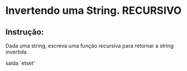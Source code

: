 # Invertendo uma String. RECURSIVO
## Instrução:
Dada uma string, escreva uma função recursiva para retornar a string invertida. 
 
saída `etset'
